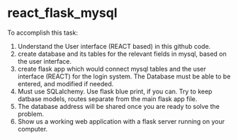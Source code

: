 # react_flask_mysql 

To accomplish this task:
1. Understand the User interface (REACT based)  in this github code.
3. create database and its tables for the relevant fields in mysql, based on the user interface.
4. create flask app which would connect mysql tables and the user interface (REACT) for the login system. The Database must be able to be entered, and modified if needed.
5. Must use SQLalchemy. Use flask blue print, if you can. Try to keep datbase models, routes separate from the main flask app file.
6. The database address will be shared once you are ready to solve the problem.
7. Show us a working web application with a flask server running on your computer.
